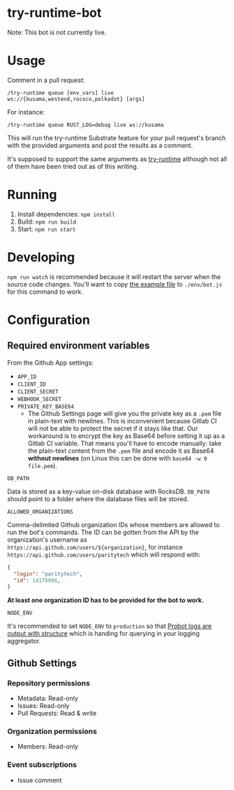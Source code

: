 # try-runtime-bot

Note: This bot is not currently live.

# Usage

Comment in a pull request:

`/try-runtime queue [env_vars] live ws://{kusama,westend,rococo,polkadot} [args]`

For instance:

`/try-runtime queue RUST_LOG=debug live ws://kusama`

This will run the try-runtime Substrate feature for your pull request's branch
with the provided arguments and post the results as a comment.

It's supposed to support the same arguments as
[try-runtime](https://github.com/paritytech/substrate/blob/master/utils/frame/try-runtime/cli/src/lib.rs)
although not all of them have been tried out as of this writing.

# Running

1. Install dependencies: `npm install`
2. Build: `npm run build`
3. Start: `npm run start`

# Developing

`npm run watch` is recommended because it will restart the server when the
source code changes. You'll want to copy
[the example file](./env/bot.example.js) to `./env/bot.js` for this command to
work.

# Configuration

## Required environment variables

From the Github App settings:
  - `APP_ID`
  - `CLIENT_ID`
  - `CLIENT_SECRET`
  - `WEBHOOK_SECRET`
  - `PRIVATE_KEY_BASE64`
    - The Github Settings page will give you the private key as a `.pem` file
      in plain-text with newlines. This is inconvenient because Gitlab CI will
      not be able to protect the secret if it stays like that. Our workaround is
      to encrypt the key as Base64 before setting it up as a Gitlab CI
      variable. That means you'll have to encode manually: take the plain-text
      content from the `.pem` file and encode it as Base64 **without newlines**
      (on Linux this can be done with `base64 -w 0 file.pem`).

`DB_PATH`

Data is stored as a key-value on-disk database with RocksDB. `DB_PATH` should
point to a folder where the database files will be stored.

`ALLOWED_ORGANIZATIONS`

Comma-delimited Github organization IDs whose members are allowed to run the
bot's commands. The ID can be gotten from the API by the organization's
username as `https://api.github.com/users/${organization}`, for instance
`https://api.github.com/users/paritytech` which will respond with:

```json
{
  "login": "paritytech",
  "id": 14176906,
}
```

**At least one organization ID has to be provided for the bot to work.**

`NODE_ENV`

It's recommended to set `NODE_ENV` to `production` so that [Probot logs are
output with structure](https://probot.github.io/docs/logging/#log-formats)
which is handing for querying in your logging aggregator.

## Github Settings

### Repository permissions 

- Metadata: Read-only
- Issues: Read-only
- Pull Requests: Read & write

### Organization permissions

- Members: Read-only

### Event subscriptions

- Issue comment
